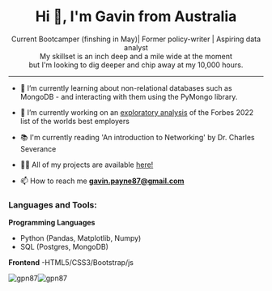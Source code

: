 <h1 align="center">Hi 👋, I'm Gavin from Australia</h1>

<p align="center">Current Bootcamper (finshing in May)| Former policy-writer | Aspiring data analyst</br> 
My skillset is an inch deep and a mile wide at the moment</br>
but I'm looking to dig deeper and chip away at my 10,000 hours.</p>
<hr>


- 🌱 I’m currently learning about non-relational databases such as MongoDB - and interacting with them using the PyMongo library.

- 🔭 I’m currently working on an [exploratory analysis](https://github.com/GPN87/top_100_employers_2022) of the Forbes 2022 list of the worlds best employers 

- 📚 I'm currently reading 'An introduction to Networking' by Dr. Charles Severance

- 👨‍💻 All of my projects are available [here!](https://github.com/GPN87?tab=repositories)

- 📫 How to reach me **gavin.payne87@gmail.com**

<h3 align="left">Languages and Tools:</h3>

**Programming Languages**
- Python (Pandas, Matplotlib, Numpy)
- SQL (Postgres, MongoDB)

**Frontend**
-HTML5/CSS3/Bootstrap/js












<p><img align="center" src="https://github-readme-stats.vercel.app/api/top-langs?username=gpn87&show_icons=true&locale=en&layout=compact" alt="gpn87" /><img align="center" src="https://github-readme-streak-stats.herokuapp.com/?user=gpn87&" alt="gpn87" /></p>

<!--
**GPN87/GPN87** is a ✨ _special_ ✨ repository because its `README.md` (this file) appears on your GitHub profile.

Here are some ideas to get you started:

- 🔭 I’m currently working on ...
- 🌱 I’m currently learning ...
- 👯 I’m looking to collaborate on ...
- 🤔 I’m looking for help with ...
- 💬 Ask me about ...
- 📫 How to reach me: ...
- 😄 Pronouns: ...
- ⚡ Fun fact: ...
-->
